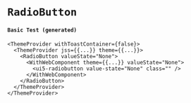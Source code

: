 # `RadioButton`

#### `Basic Test (generated)`

```
<ThemeProvider withToastContainer={false}>
  <ThemeProvider jss={{...}} theme={{...}}>
    <RadioButton valueState="None">
      <WithWebComponent theme={{...}} valueState="None">
        <ui5-radiobutton value-state="None" class="" />
      </WithWebComponent>
    </RadioButton>
  </ThemeProvider>
</ThemeProvider>
```

